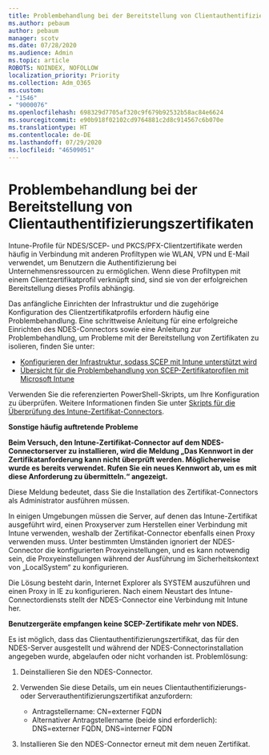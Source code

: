 ```yaml
---
title: Problembehandlung bei der Bereitstellung von Clientauthentifizierungszertifikaten
ms.author: pebaum
author: pebaum
manager: scotv
ms.date: 07/28/2020
ms.audience: Admin
ms.topic: article
ROBOTS: NOINDEX, NOFOLLOW
localization_priority: Priority
ms.collection: Adm_O365
ms.custom:
- "1546"
- "9000076"
ms.openlocfilehash: 698329d7705af320c9f679b92532b58ac84e6624
ms.sourcegitcommit: e90b918f02102cd9764881c2d8c914567c6b070e
ms.translationtype: HT
ms.contentlocale: de-DE
ms.lasthandoff: 07/29/2020
ms.locfileid: "46509051"
---
```

# <a name="troubleshooting-client-authentication-certificate-deployment"></a>Problembehandlung bei der Bereitstellung von Clientauthentifizierungszertifikaten

Intune-Profile für NDES/SCEP- und PKCS/PFX-Clientzertifikate werden häufig in Verbindung mit anderen Profiltypen wie WLAN, VPN und E-Mail verwendet, um Benutzern die Authentifizierung bei Unternehmensressourcen zu ermöglichen. Wenn diese Profiltypen mit einem Clientzertifikatprofil verknüpft sind, sind sie von der erfolgreichen Bereitstellung dieses Profils abhängig.

Das anfängliche Einrichten der Infrastruktur und die zugehörige Konfiguration des Clientzertifikatprofils erfordern häufig eine Problembehandlung. Eine schrittweise Anleitung für eine erfolgreiche Einrichten des NDES-Connectors sowie eine Anleitung zur Problembehandlung, um Probleme mit der Bereitstellung von Zertifikaten zu isolieren, finden Sie unter: 

- [Konfigurieren der Infrastruktur, sodass SCEP mit Intune unterstützt wird](https://support.microsoft.com/help/4459540/troubleshoot-ndes-configuration-for-use-with-intune)
- [Übersicht für die Problembehandlung von SCEP-Zertifikatprofilen mit Microsoft Intune](https://support.microsoft.com/help/4457481/troubleshooting-scep-certificate-profile-deployment-in-intune)

Verwenden Sie die referenzierten PowerShell-Skripts, um Ihre Konfiguration zu überprüfen. Weitere Informationen finden Sie unter [Skripts für die Überprüfung des Intune-Zertifikat-Connectors](https://github.com/microsoftgraph/powershell-intune-samples/tree/master/CertificationAuthority).

  
**Sonstige häufig auftretende Probleme**

**Beim Versuch, den Intune-Zertifikat-Connector auf dem NDES-Connectorserver zu installieren, wird die Meldung „Das Kennwort in der Zertifikatanforderung kann nicht überprüft werden. Möglicherweise wurde es bereits verwendet. Rufen Sie ein neues Kennwort ab, um es mit diese Anforderung zu übermitteln.“ angezeigt.**  

Diese Meldung bedeutet, dass Sie die Installation des Zertifikat-Connectors als Administrator ausführen müssen.

In einigen Umgebungen müssen die Server, auf denen das Intune-Zertifikat ausgeführt wird, einen Proxyserver zum Herstellen einer Verbindung mit Intune verwenden, weshalb der Zertifikat-Connector ebenfalls einen Proxy verwenden muss. Unter bestimmten Umständen ignoriert der NDES-Connector die konfigurierten Proxyeinstellungen, und es kann notwendig sein, die Proxyeinstellungen während der Ausführung im Sicherheitskontext von „LocalSystem“ zu konfigurieren. 
 
Die Lösung besteht darin, Internet Explorer als SYSTEM auszuführen und einen Proxy in IE zu konfigurieren. Nach einem Neustart des Intune-Connectordiensts stellt der NDES-Connector eine Verbindung mit Intune her.

**Benutzergeräte empfangen keine SCEP-Zertifikate mehr von NDES.**

Es ist möglich, dass das Clientauthentifizierungszertifikat, das für den NDES-Server ausgestellt und während der NDES-Connectorinstallation angegeben wurde, abgelaufen oder nicht vorhanden ist. Problemlösung: 
 
1. Deinstallieren Sie den NDES-Connector.  
2. Verwenden Sie diese Details, um ein neues Clientauthentifizierungs- oder Serverauthentifizierungszertifikat anzufordern: 
 
    - Antragstellername: CN=externer FQDN  
    - Alternativer Antragstellername (beide sind erforderlich): DNS=externer FQDN, DNS=interner FQDN 
 
3. Installieren Sie den NDES-Connector erneut mit dem neuen Zertifikat.